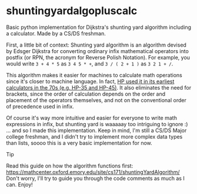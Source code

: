 # shuntingyardalgopluscalc
Basic python implementation for Dijkstra's shunting yard algorithm including a calculator. Made by a CS/DS freshman.

First, a little bit of context:
Shunting yard algorithm is an algorithm devised by Edsger Dijkstra for converting ordinary infix mathematical operators into postfix (or RPN, the acronym for Reverse Polish Notation).
For example, you would write `3 + 4 * 5` as `3 4 5 * +`, and `3 / ( 2 + 1 )` as `3 2 1 + /`.

This algorithm makes it easier for machines to calculate math operations since it's closer to machine language. In fact, [HP used it in its earliest calculators in the 70s (e.g. HP-35 and HP-45)](https://en.wikipedia.org/wiki/Reverse_Polish_notation#Hewlett-Packard). It also eliminates the need for brackets, since the order of calculation depends on the order and placement of the operators themselves, and not on the conventional order of precedence used in infix.

Of course it's way more intuitive and easier for everyone to write math expressions in infix, but shunting yard is waaaaay too intriguing to ignore :) ... and so I made this implementation. Keep in mind, I'm still a CS/DS Major college freshman, and I didn't try to implement more complex data types than lists, soooo this is a very basic implementation for now.

> [!TIP]
> Read this guide on how the algorithm functions first: https://mathcenter.oxford.emory.edu/site/cs171/shuntingYardAlgorithm/
> Don't worry, I'll try to guide you through the code comments as much as I can. Enjoy!
